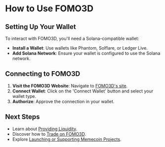 # How to Use FOMO3D

## Setting Up Your Wallet

To interact with FOMO3D, you'll need a Solana-compatible wallet:

- **Install a Wallet**: Use wallets like Phantom, Solflare, or Ledger Live.
- **Add Solana Network**: Ensure your wallet is configured to use the Solana network.

## Connecting to FOMO3D

1. **Visit the FOMO3D Website**: Navigate to [FOMO3D's site](https://solana.fun).
2. **Connect Wallet**: Click on the 'Connect Wallet' button and select your wallet type.
3. **Authorize**: Approve the connection in your wallet.

## Next Steps

- Learn about [Providing Liquidity](fomo3d-amm/liquidity-provision.md).
- Discover how to [Trade on FOMO3D](fomo3d-amm/trading-on-fomo3d.md).
- Explore [Launching or Supporting Memecoin Projects](fomo3d-launchpad/overview.md).